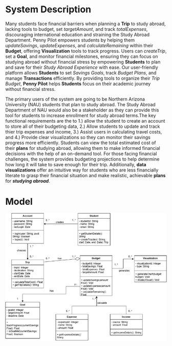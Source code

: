 # System Description  

<Problem Statement>Many students face financial barriers when planning a **Trip** to study abroad, lacking tools to budget, set *_targetAmount_*, and track *_totalExpenses_*, discouraging international education and straining the Study Abroad Department. <Product Position Statement>Penny Pilot empowers students by helping them *_updateSavings_*, *_updateExpenses_*, and *_calculateRemaining_* within their **Budget**, offering **Visualization** tools to track progress. Users can *_createTrip_*, set a **Goal**, and monitor financial milestones, ensuring they can focus on studying abroad without financial stress by <Value Proposition> empowering **Students** to plan and save for their _Study Abroad Experience_ with ease. Our user-friendly platform allows **Students** to set _Savings Goals_, track _Budget Plans_, and manage **Transactions** efficiently. By providing tools to organize their _Trip Budget_, **Penny Pilot** helps **Students** focus on their academic journey without financial stress.

<Textual Summary of Stakeholders>The primary users of the system are going to be Northern Arizona University (NAU) students that plan to study abroad. The Study Abroad Department of NAU would also be a stakeholder as they can provide this tool for students to increase enrollment for study abroad terms.<Textual Summary of Functional Requirements>The key functional requirements are the to 1.) allow the student to create an account to store all of their budgeting data, 2.) Allow students to update and track thier trip expenses and income, 3.) Assist users in calculating travel costs, and 4.) Provide clear visualizations so they can monitor their savings progress more efficiently. <Textual Summary of Use Cases>Students can view the total estimated cost of their **plans** for studying abroad, allowing them to make informed financial decisions with the help of an on-demand tool. For those facing financial challenges, the system provides budgeting projections to help determine how long it will take to save enough for their trip. Additionally, **data visualizations** offer an intuitive way for students who are less financially literate to grasp their financial situation and make realistic, achievable **plans** for ***studying abroad***.

# Model  

![My Image](Deliverable3_images/deliverable3UMLCLass.png)
